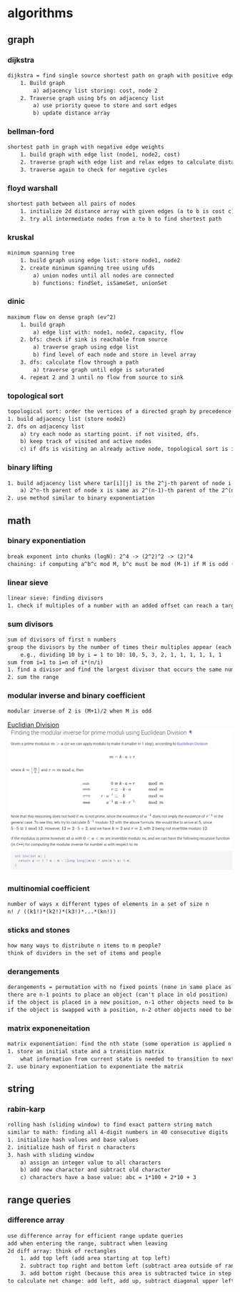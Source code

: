 # algorithms

## graph

### dijkstra

```txt
dijkstra = find single source shortest path on graph with positive edge weights
    1. Build graph
        a) adjacency list storing: cost, node 2
    2. Traverse graph using bfs on adjacency list
        a) use priority queue to store and sort edges
        b) update distance array
```

### bellman-ford

```txt
shortest path in graph with negative edge weights
    1. build graph with edge list (node1, node2, cost)
    2. traverse graph with edge list and relax edges to calculate distances
    3. traverse again to check for negative cycles
```

### floyd warshall

```txt
shortest path between all pairs of nodes
    1. initialize 2d distance array with given edges (a to b is cost c)
    2. try all intermediate nodes from a to b to find shortest path
```

### kruskal

```txt
minimum spanning tree
    1. build graph using edge list: store node1, node2
    2. create minimum spanning tree using ufds
        a) union nodes until all nodes are connected
        b) functions: findSet, isSameSet, unionSet
```

### dinic

```txt
maximum flow on dense graph (ev^2)
    1. build graph
        a) edge list with: node1, node2, capacity, flow
    2. bfs: check if sink is reachable from source
        a) traverse graph using edge list
        b) find level of each node and store in level array
    3. dfs: calculate flow through a path
        a) traverse graph until edge is saturated
    4. repeat 2 and 3 until no flow from source to sink
```

### topological sort

```txt
topological sort: order the vertices of a directed graph by precedence
1. build adjacency list (store node2)
2. dfs on adjacency list
    a) try each node as starting point. if not visited, dfs.
    b) keep track of visited and active nodes
    c) if dfs is visiting an already active node, topological sort is impossible
```

### binary lifting

```txt
1. build adjacency list where tar[i][j] is the 2^j-th parent of node i
    a) 2^n-th parent of node x is same as 2^(n-1)-th parent of the 2^(n-1)-th parent of x
2. use method similar to binary exponentiation
```

## math

### binary exponentiation

```txt
break exponent into chunks (logN): 2^4 -> (2^2)^2 -> (2)^4
chaining: if computing a^b^c mod M, b^c must be mod (M-1) if M is odd (euler totient)
```

### linear sieve

```txt
linear sieve: finding divisors
1. check if multiples of a number with an added offset can reach a target
```

### sum divisors

```txt
sum of divisors of first n numbers
group the divisors by the number of times their multiples appear (each appears n/i times)
    e.g., dividing 10 by i = 1 to 10: 10, 5, 3, 2, 1, 1, 1, 1, 1, 1
sum from i=1 to i=n of i*(n/i)
1. find a divisor and find the largest divisor that occurs the same number of times
2. sum the range
```

### modular inverse and binary coefficient

```txt
modular inverse of 2 is (M+1)/2 when M is odd
```

[Euclidian Division](https://cp-algorithms.com/algebra/module-inverse.html#finding-the-modular-inverse-for-prime-moduli-using-euclidean-division)
![Euclidian Division](euclidian-division.png)

### multinomial coefficient

```txt
number of ways x different types of elements in a set of size n
n! / ((k1!)*(k2!)*(k3!)*...*(kn!))
```

### sticks and stones

```txt
how many ways to distribute n items to m people?
think of dividers in the set of items and people
```

### derangements

```txt
derangements = permutation with no fixed points (none in same place as original)
there are n-1 points to place an object (can't place in old position)
if the object is placed in a new position, n-1 other objects need to be placed
if the object is swapped with a position, n-2 other objects need to be placed
```

### matrix exponeneitation

```txt
matrix exponentiation: find the nth state (some operation is applied n times)
1. store an initial state and a transition matrix
    what information from current state is needed to transition to next state?
2. use binary exponentiation to exponentiate the matrix
```

## string

### rabin-karp

```txt
rolling hash (sliding window) to find exact pattern string match
similar to math: finding all 4-digit numbers in 40 consecutive digits
1. initialize hash values and base values
2. initialize hash of first n characters
3. hash with sliding window
    a) assign an integer value to all characters
    b) add new character and subtract old character
    c) characters have a base value: abc = 1*100 + 2*10 + 3
```

## range queries

### difference array

```txt
use difference array for efficient range update queries
add when entering the range, subtract when leaving
2d diff array: think of rectangles
    1. add top left (add area starting at top left)
    2. subtract top right and bottom left (subtract area outside of range)
    3. add bottom right (because this area is subtracted twice in step 2)
to calculate net change: add left, add up, subtract diagonal upper left
```
